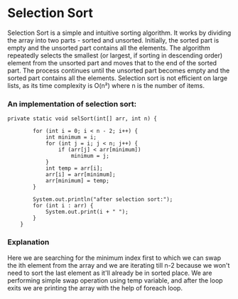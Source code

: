 # Selection Sort

Selection Sort is a simple and intuitive sorting algorithm. It works by dividing the array into two parts - sorted and unsorted. Initially, the sorted part is empty and the unsorted part contains all the elements. The algorithm repeatedly selects the smallest (or largest, if sorting in descending order) element from the unsorted part and moves that to the end of the sorted part. The process continues until the unsorted part becomes empty and the sorted part contains all the elements. Selection sort is not efficient on large lists, as its time complexity is O(n²) where n is the number of items.

### An implementation of selection sort:
```
private static void selSort(int[] arr, int n) {

        for (int i = 0; i < n - 2; i++) {
            int minimum = i;
            for (int j = i; j < n; j++) {
                if (arr[j] < arr[minimum])
                    minimum = j;
            }
            int temp = arr[i];
            arr[i] = arr[minimum];
            arr[minimum] = temp;
        }

        System.out.println("after selection sort:");
        for (int i : arr) {
            System.out.print(i + " ");
        }
    }
```

### Explanation
Here we are searching for the minimum index first to which we can swap the ith element from the array and we are iterating till n-2 because we won't need to sort the last element as it'll already be in sorted place. We are performing simple swap operation using temp variable, and after the loop exits we are printing the array with the help of foreach loop. 
